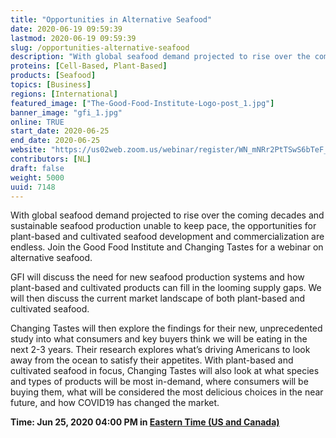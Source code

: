 ```yaml
---
title: "Opportunities in Alternative Seafood"
date: 2020-06-19 09:59:39
lastmod: 2020-06-19 09:59:39
slug: /opportunities-alternative-seafood
description: "With global seafood demand projected to rise over the coming decades and sustainable seafood production unable to keep pace, the opportunities for plant-based and cultivated seafood development and commercialization are endless. Join the Good Food Institute and Changing Tastes for a webinar on alternative seafood.GFI will discuss the need for new seafood production systems and how plant-based and cultivated products can fill in the looming supply gaps. We will then discuss the current market landscape of both plant-based and cultivated seafood."
proteins: [Cell-Based, Plant-Based]
products: [Seafood]
topics: [Business]
regions: [International]
featured_image: ["The-Good-Food-Institute-Logo-post_1.jpg"]
banner_image: "gfi_1.jpg"
online: TRUE
start_date: 2020-06-25
end_date: 2020-06-25
website: "https://us02web.zoom.us/webinar/register/WN_mNRr2PtTSwS6bTeF_v2swg"
contributors: [NL]
draft: false
weight: 5000
uuid: 7148
---
```

<p>With global seafood demand projected to rise over the coming decades and sustainable seafood production unable to keep pace, the opportunities for plant-based and cultivated seafood development and commercialization are endless. Join the Good Food Institute and Changing Tastes for a webinar on alternative seafood.</p>
<p>GFI will discuss the need for new seafood production systems and how plant-based and cultivated products can fill in the looming supply gaps. We will then discuss the current market landscape of both plant-based and cultivated seafood.</p>
<p>Changing Tastes will then explore the findings for their new, unprecedented study into what consumers and key buyers think we will be eating in the next 2-3 years. Their research explores what’s driving Americans to look away from the ocean to satisfy their appetites. With plant-based and cultivated seafood in focus, Changing Tastes will also look at what species and types of products will be most in-demand, where consumers will be buying them, what will be considered the most delicious choices in the near future, and how COVID19 has changed the market.</p>
<p><strong>Time: Jun 25, 2020 04:00 PM in <a href=";">Eastern Time (US and Canada)</a></strong></p>
